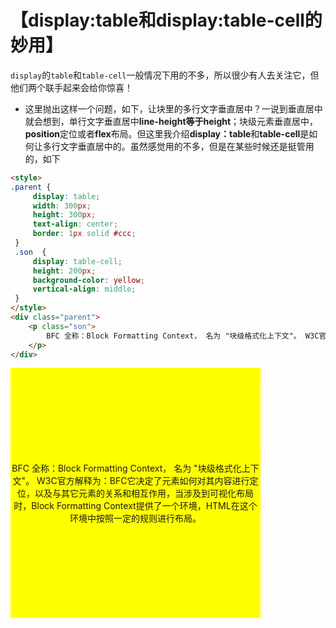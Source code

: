 # 【display:table和display:table-cell的妙用】
`display`的`table`和`table-cell`一般情况下用的不多，所以很少有人去关注它，但他们两个联手起来会给你惊喜！

- 这里抛出这样一个问题，如下，让块里的多行文字垂直居中？一说到垂直居中就会想到，单行文字垂直居中**line-height等于height**；块级元素垂直居中，**position**定位或者**flex**布局。但这里我介绍**display：table**和**table-cell**是如何让多行文字垂直居中的。虽然感觉用的不多，但是在某些时候还是挺管用的，如下

```html
<style>
.parent {
     display: table;
     width: 300px;
     height: 300px;
     text-align: center;
     border: 1px solid #ccc;
 }
 .son  {
     display: table-cell;
     height: 200px;
     background-color: yellow;
     vertical-align: middle;
 }
</style>
<div class="parent">
    <p class="son">
        BFC 全称：Block Formatting Context， 名为 "块级格式化上下文"。 W3C官方解释为：BFC它决定了元素如何对其内容进行定位，以及与其它元素的关系和相互作用，当涉及到可视化布局时，Block Formatting Context提供了一个环境，HTML在这个环境中按照一定的规则进行布局。 
    </p>
</div>
```
<style>
.parentcss005 {
     display: table;
     width: 400px;
     height: 400px;
     text-align: center;
     background-color: red;
 }
 .parentcss005 .son  {
     display: table-cell;
     height: 200px;
     background-color: yellow;
     vertical-align: middle;
 }
</style>
<div class="parentcss005">
    <p class="son">
        BFC 全称：Block Formatting Context， 名为 "块级格式化上下文"。 W3C官方解释为：BFC它决定了元素如何对其内容进行定位，以及与其它元素的关系和相互作用，当涉及到可视化布局时，Block Formatting Context提供了一个环境，HTML在这个环境中按照一定的规则进行布局。 
    </p>
</div>